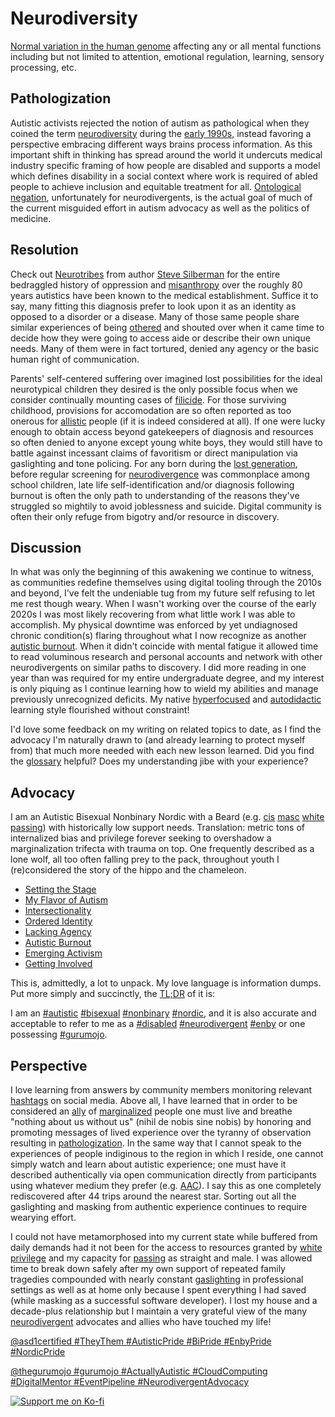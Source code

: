 Neurodiversity
==============

[Normal variation in the human genome](https://www.diversitystyleguide.com/glossary/neurodiversity/)
affecting any or all mental functions including but not limited to attention,
emotional regulation, learning, sensory processing, etc.


Pathologization
---------------

Autistic activists rejected the notion of autism as pathological when they
coined the term [neurodiversity](./glossary.md#neurodiversity) during the
[early 1990s](https://twitter.com/WalkerSensei/status/1512643383088410627),
instead favoring a perspective embracing different ways brains process
information.  As this important shift in thinking has spread around the world it
undercuts medical industry specific framing of how people are disabled and
supports a model which defines disability in a social context where work is
required of abled people to achieve inclusion and equitable treatment for all.
[Ontological negation](https://twitter.com/alexhaagaard/status/1402089497123344387),
unfortunately for neurodivergents, is the actual goal of much of the current
misguided effort in autism advocacy as well as the politics of medicine.


Resolution
----------

Check out [Neurotribes](https://neurotribes.com/) from author
[Steve Silberman](https://twitter.com/stevesilberman) for the entire bedraggled
history of oppression and [misanthropy](./glossary.md#misanthropy) over the
roughly 80 years autistics have been known to the medical establishment.
Suffice it to say, many fitting this diagnosis prefer to look upon it as an
identity as opposed to a disorder or a disease.  Many of those same people share
similar experiences of being [othered](./glossary.md#othered) and shouted over
when it came time to decide how they were going to access aide or describe their
own unique needs.  Many of them were in fact tortured, denied any agency or the
basic human right of communication.

Parents' self-centered suffering over imagined lost possibilities for the ideal
neurotypical children they desired is the only possible focus when we consider
continually mounting cases of [filicide](./glossary.md#filicide).  For those
surviving childhood, provisions for accomodation are so often reported as too
onerous for [allistic](./glossary.md#allistic) people (if it is indeed
considered at all).  If one were lucky enough to obtain access beyond
gatekeepers of diagnosis and resources so often denied to anyone except young
white boys, they would still have to battle against incessant claims of
favoritism or direct manipulation via gaslighting and tone policing.  For any
born during the
[lost generation](https://www.ncbi.nlm.nih.gov/pmc/articles/PMC8415774/), before
regular screening for [neurodivergence](./glossary.md#neurodivergent) was
commonplace among school children, late life self-identification and/or
diagnosis following burnout is often the only path to understanding of the
reasons they've struggled so mightily to avoid joblessness and suicide.  Digital
community is often their only refuge from bigotry and/or resource in discovery.


Discussion
----------

In what was only the beginning of this awakening we continue to witness, as
communities redefine themselves using digital tooling through the 2010s and
beyond, I've felt the undeniable tug from my future self refusing to let me
rest though weary.  When I wasn't working over the course of the early 2020s I
was most likely recovering from what little work I was able to accomplish.  My
physical downtime was enforced by yet undiagnosed chronic condition(s) flaring
throughout what I now recognize as another [autistic burnout](./burnout.md).
When it didn't coincide with mental fatigue it allowed time to read voluminous
research and personal accounts and network with other neurodivergents on similar
paths to discovery.  I did more reading in one year than was required for my
entire undergraduate degree, and my interest is only piquing as I continue
learning how to wield my abilities and manage previously unrecognized deficits.
My native [hyperfocused](./glossary.md#hyperfocus) and [autodidactic](./glossary.md#autodidact)
learning style flourished without constraint!

I'd love some feedback on my writing on related topics to date, as I find the
advocacy I'm naturally drawn to (and already learning to protect myself from)
that much more needed with each new lesson learned.  Did you find the
[glossary](./glossary.md 'Definition List') helpful?  Does my understanding jibe
with your experience?


Advocacy
--------

I am an Autistic Bisexual Nonbinary Nordic with a Beard (e.g.
[cis](./glossary.md#cisgender) [masc](./glossary.md#masculine)
[white](./glossary.md#white) [passing](./glossary.md#passing)) with historically
low support needs.  Translation: metric tons of internalized bias and privilege
forever seeking to overshadow a marginalization trifecta with trauma on top.
One frequently described as a lone wolf, all too often falling prey to the pack,
throughout youth I (re)considered the story of the hippo and the chameleon.

* [Setting the Stage](./introduction.md)
* [My Flavor of Autism](./diagnosis.md)
* [Intersectionality](./intersectionality.md)
* [Ordered Identity](./identity.md)
* [Lacking Agency](./agency.md)
* [Autistic Burnout](./burnout.md)
* [Emerging Activism](./activism.md)
* [Getting Involved](./engagement.md)

This is, admittedly, a lot to unpack.  My love language is information dumps.
Put more simply and succinctly, the [TL;DR](./glossary.md#TLDR) of it is:

I am an [#autistic](https://twitter.com/hashtag/autistic)
[#bisexual](https://twitter.com/hashtag/bisexual)
[#nonbinary](https://twitter.com/hashtag/nonbinary)
[#nordic](https://twitter.com/hashtag/nordic),
and it is also accurate and acceptable to refer to me as a
[#disabled](https://twitter.com/hashtag/disabled)
[#neurodivergent](https://twitter.com/hashtag/neurodivergent)
[#enby](https://twitter.com/hashtag/enby)
or one possessing [#gurumojo](https://twitter.com/hashtag/gurumojo).


Perspective
-----------

I love learning from answers by community members monitoring relevant
[hashtags](./glossary.md#hashtag) on social media.  Above all, I have learned
that in order to be considered an [ally](./glossary.md#ally) of
[marginalized](./glossary.md#marginalize) people one must live and breathe
"nothing about us without us" (nihil de nobis sine nobis) by honoring and
promoting messages of lived experience over the tyranny of observation resulting
in [pathologization](./glossary.md#pathologize).  In the same way that I cannot
speak to the experiences of people indiginous to the region in which I reside,
one cannot simply watch and learn about autistic experience; one must have it
described authentically via open communication directly from participants using
whatever medium they prefer (e.g.
[AAC](./glossary.md#AAC 'Augmentative and Alternative Communication')).  I say
this as one completely rediscovered after 44 trips around the nearest star.
Sorting out all the gaslighting and masking from authentic experience continues
to require wearying effort.

I could not have metamorphosed into my current state while buffered from daily
demands had it not been for the access to resources granted by
[white privilege](./glossary.md#privilege) and my capacity for
[passing](./glossary.md#passing) as straight and male.  I was allowed time to
break down safely after my own support of repeated family tragedies compounded
with nearly constant [gaslighting](./glossary.md#gaslighting) in professional
settings as well as at home only because I spent everything I had saved (while
masking as a successful software developer).  I lost my house and a decade-plus
relationship but I maintain a very grateful view of the many
[neurodivergent](./glossary.md#neurodivergent) advocates and allies who have
touched my life!

[@asd1certified #TheyThem #AutisticPride #BiPride #EnbyPride #NordicPride](https://twitter.com/asd1certified 'Certified Autistic on Twitter')

[@thegurumojo #gurumojo #ActuallyAutistic #CloudComputing #DigitalMentor #EventPipeline #NeurodivergentAdvocacy](https://twitter.com/thegurumojo 'Neurodivergent Advocacy on Twitter')

[![Support me on Ko-fi](https://ko-fi.com/img/githubbutton_sm.svg)](https://ko-fi.com/gurumojo 'Buy me a coffee?')

